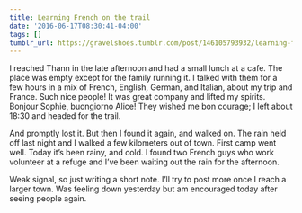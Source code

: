 ```yaml
---
title: Learning French on the trail
date: '2016-06-17T08:30:41-04:00'
tags: []
tumblr_url: https://gravelshoes.tumblr.com/post/146105793932/learning-french-on-the-trail
---
```

I reached Thann in the late afternoon and had a small lunch at a cafe. The place was empty except for the family running it. I talked with them for a few hours in a mix of French, English, German, and Italian, about my trip and France. Such nice people! It was great company and lifted my spirits. Bonjour Sophie, buongiorno Alice! They wished me bon courage; I left about 18:30 and headed for the trail.

And promptly lost it. But then I found it again, and walked on. The rain held off last night and I walked a few kilometers out of town. First camp went well. Today it’s been rainy, and cold. I found two French guys who work volunteer at a refuge and I’ve been waiting out the rain for the afternoon.

Weak signal, so just writing a short note. I’ll try to post more once I reach a larger town. Was feeling down yesterday but am encouraged today after seeing people again.

